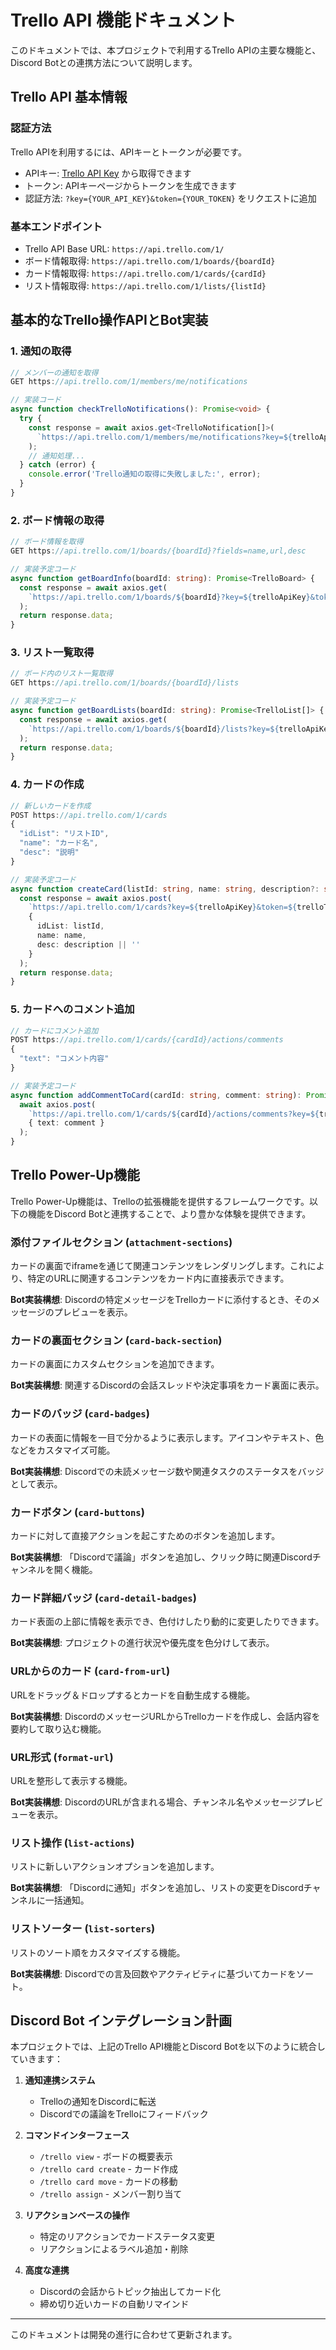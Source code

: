 # Trello API 機能ドキュメント

このドキュメントでは、本プロジェクトで利用するTrello APIの主要な機能と、Discord Botとの連携方法について説明します。

## Trello API 基本情報

### 認証方法
Trello APIを利用するには、APIキーとトークンが必要です。
- APIキー: [Trello API Key](https://trello.com/app-key) から取得できます
- トークン: APIキーページからトークンを生成できます
- 認証方法: `?key={YOUR_API_KEY}&token={YOUR_TOKEN}` をリクエストに追加

### 基本エンドポイント
- Trello API Base URL: `https://api.trello.com/1/`
- ボード情報取得: `https://api.trello.com/1/boards/{boardId}`
- カード情報取得: `https://api.trello.com/1/cards/{cardId}`
- リスト情報取得: `https://api.trello.com/1/lists/{listId}`

## 基本的なTrello操作APIとBot実装

### 1. 通知の取得
```typescript
// メンバーの通知を取得
GET https://api.trello.com/1/members/me/notifications

// 実装コード
async function checkTrelloNotifications(): Promise<void> {
  try {
    const response = await axios.get<TrelloNotification[]>(
      `https://api.trello.com/1/members/me/notifications?key=${trelloApiKey}&token=${trelloToken}`
    );
    // 通知処理...
  } catch (error) {
    console.error('Trello通知の取得に失敗しました:', error);
  }
}
```

### 2. ボード情報の取得
```typescript
// ボード情報を取得
GET https://api.trello.com/1/boards/{boardId}?fields=name,url,desc

// 実装予定コード
async function getBoardInfo(boardId: string): Promise<TrelloBoard> {
  const response = await axios.get(
    `https://api.trello.com/1/boards/${boardId}?key=${trelloApiKey}&token=${trelloToken}&fields=name,url,desc`
  );
  return response.data;
}
```

### 3. リスト一覧取得
```typescript
// ボード内のリスト一覧取得
GET https://api.trello.com/1/boards/{boardId}/lists

// 実装予定コード
async function getBoardLists(boardId: string): Promise<TrelloList[]> {
  const response = await axios.get(
    `https://api.trello.com/1/boards/${boardId}/lists?key=${trelloApiKey}&token=${trelloToken}`
  );
  return response.data;
}
```

### 4. カードの作成
```typescript
// 新しいカードを作成
POST https://api.trello.com/1/cards
{
  "idList": "リストID",
  "name": "カード名",
  "desc": "説明"
}

// 実装予定コード
async function createCard(listId: string, name: string, description?: string): Promise<TrelloCard> {
  const response = await axios.post(
    `https://api.trello.com/1/cards?key=${trelloApiKey}&token=${trelloToken}`,
    {
      idList: listId,
      name: name,
      desc: description || ''
    }
  );
  return response.data;
}
```

### 5. カードへのコメント追加
```typescript
// カードにコメント追加
POST https://api.trello.com/1/cards/{cardId}/actions/comments
{
  "text": "コメント内容"
}

// 実装予定コード
async function addCommentToCard(cardId: string, comment: string): Promise<void> {
  await axios.post(
    `https://api.trello.com/1/cards/${cardId}/actions/comments?key=${trelloApiKey}&token=${trelloToken}`,
    { text: comment }
  );
}
```

## Trello Power-Up機能

Trello Power-Up機能は、Trelloの拡張機能を提供するフレームワークです。以下の機能をDiscord Botと連携することで、より豊かな体験を提供できます。

### 添付ファイルセクション (`attachment-sections`)
カードの裏面でiframeを通じて関連コンテンツをレンダリングします。これにより、特定のURLに関連するコンテンツをカード内に直接表示できます。

**Bot実装構想**: Discordの特定メッセージをTrelloカードに添付するとき、そのメッセージのプレビューを表示。

### カードの裏面セクション (`card-back-section`)
カードの裏面にカスタムセクションを追加できます。

**Bot実装構想**: 関連するDiscordの会話スレッドや決定事項をカード裏面に表示。

### カードのバッジ (`card-badges`)
カードの表面に情報を一目で分かるように表示します。アイコンやテキスト、色などをカスタマイズ可能。

**Bot実装構想**: Discordでの未読メッセージ数や関連タスクのステータスをバッジとして表示。

### カードボタン (`card-buttons`)
カードに対して直接アクションを起こすためのボタンを追加します。

**Bot実装構想**: 「Discordで議論」ボタンを追加し、クリック時に関連Discordチャンネルを開く機能。

### カード詳細バッジ (`card-detail-badges`)
カード表面の上部に情報を表示でき、色付けしたり動的に変更したりできます。

**Bot実装構想**: プロジェクトの進行状況や優先度を色分けして表示。

### URLからのカード (`card-from-url`)
URLをドラッグ＆ドロップするとカードを自動生成する機能。

**Bot実装構想**: DiscordのメッセージURLからTrelloカードを作成し、会話内容を要約して取り込む機能。

### URL形式 (`format-url`)
URLを整形して表示する機能。

**Bot実装構想**: DiscordのURLが含まれる場合、チャンネル名やメッセージプレビューを表示。

### リスト操作 (`list-actions`)
リストに新しいアクションオプションを追加します。

**Bot実装構想**: 「Discordに通知」ボタンを追加し、リストの変更をDiscordチャンネルに一括通知。

### リストソーター (`list-sorters`)
リストのソート順をカスタマイズする機能。

**Bot実装構想**: Discordでの言及回数やアクティビティに基づいてカードをソート。

## Discord Bot インテグレーション計画

本プロジェクトでは、上記のTrello API機能とDiscord Botを以下のように統合していきます：

1. **通知連携システム**
   - Trelloの通知をDiscordに転送
   - Discordでの議論をTrelloにフィードバック

2. **コマンドインターフェース**
   - `/trello view` - ボードの概要表示
   - `/trello card create` - カード作成
   - `/trello card move` - カードの移動
   - `/trello assign` - メンバー割り当て

3. **リアクションベースの操作**
   - 特定のリアクションでカードステータス変更
   - リアクションによるラベル追加・削除

4. **高度な連携**
   - Discordの会話からトピック抽出してカード化
   - 締め切り近いカードの自動リマインド

---

このドキュメントは開発の進行に合わせて更新されます。

